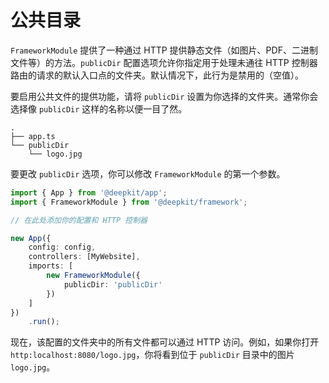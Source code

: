 # 公共目录

`FrameworkModule` 提供了一种通过 HTTP 提供静态文件（如图片、PDF、二进制文件等）的方法。`publicDir` 配置选项允许你指定用于处理未通往 HTTP 控制器路由的请求的默认入口点的文件夹。默认情况下，此行为是禁用的（空值）。

要启用公共文件的提供功能，请将 `publicDir` 设置为你选择的文件夹。通常你会选择像 `publicDir` 这样的名称以便一目了然。

```
.
├── app.ts
└── publicDir
    └── logo.jpg
```

要更改 `publicDir` 选项，你可以修改 `FrameworkModule` 的第一个参数。

```typescript
import { App } from '@deepkit/app';
import { FrameworkModule } from '@deepkit/framework';

// 在此处添加你的配置和 HTTP 控制器

new App({
    config: config,
    controllers: [MyWebsite],
    imports: [
        new FrameworkModule({
            publicDir: 'publicDir'
        })
    ]
})
    .run();
```

现在，该配置的文件夹中的所有文件都可以通过 HTTP 访问。例如，如果你打开 `http:localhost:8080/logo.jpg`，你将看到位于 `publicDir` 目录中的图片 `logo.jpg`。